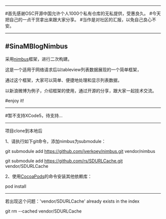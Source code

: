 --------------

#首先感谢OSC开源中国允许个人1000个私有仓库的无私提供，受惠良久。
#今天把自己的一点干货拿出来跟大家分享。
#当作是对社区的汇报，以免自己良心不安。

--------------

#SinaMBlogNimbus
--------------

采用[nimbus](https://github.com/jverkoey/nimbus)框架，进行二次构建。

这是一个适用于网络请求后以tableview列表数据展现的一个简单框架，

通过这个框架，大家可以简单、便捷地处理和显示列表数据，

以新浪微博为例子，介绍框架的使用，通过开源的分享，跟大家一起技术交流。

#enjoy it!

--------------

#暂不支持XCode5，待支持...

--------------
项目clone到本地后

1、请执行如下git命令，添加nimbus为submodule：

   git submodule add https://github.com/jverkoey/nimbus.git vendor/nimbus

   git submodule add https://github.com/rs/SDURLCache.git vendor/SDURLCache

2、使用[CocoaPods](http://cocoapods.org)的命令安装其他依赖库：
   
   pod install

--------------
若出现这个问题：'vendor/SDURLCache' already exists in the index

git rm --cached vendor/SDURLCache